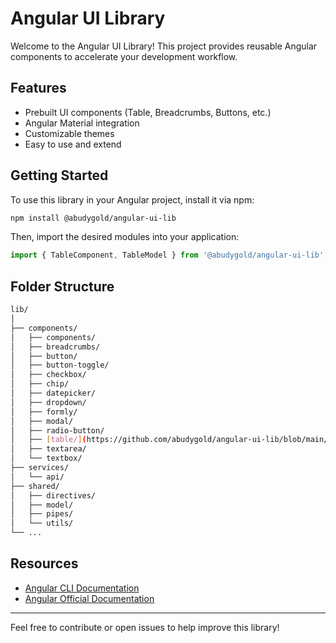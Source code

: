 # Angular UI Library

Welcome to the Angular UI Library! This project provides reusable Angular components to accelerate your development workflow.

## Features

- Prebuilt UI components (Table, Breadcrumbs, Buttons, etc.)
- Angular Material integration
- Customizable themes
- Easy to use and extend

## Getting Started

To use this library in your Angular project, install it via npm:

```bash
npm install @abudygold/angular-ui-lib
```

Then, import the desired modules into your application:

```typescript
import { TableComponent, TableModel } from '@abudygold/angular-ui-lib';
```

## Folder Structure

```bash
lib/
│
├── components/
│   ├── components/
│   ├── breadcrumbs/
│   ├── button/
│   ├── button-toggle/
│   ├── checkbox/
│   ├── chip/
│   ├── datepicker/
│   ├── dropdown/
│   ├── formly/
│   ├── modal/
│   ├── radio-button/
│   ├── [table/](https://github.com/abudygold/angular-ui-lib/blob/main/README-TABLE.md)
│   ├── textarea/
│   └── textbox/
├── services/
│   └── api/
├── shared/
│   ├── directives/
│   ├── model/
│   ├── pipes/
│   └── utils/
└── ...
```

## Resources

- [Angular CLI Documentation](https://angular.dev/tools/cli)
- [Angular Official Documentation](https://angular.dev/)

---

Feel free to contribute or open issues to help improve this library!
